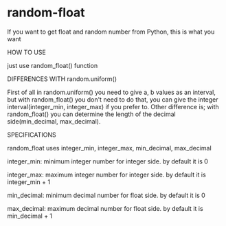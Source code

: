 # random-float
If you want to get float and random number from Python, this is what you want


HOW TO USE

just use random_float() function


DIFFERENCES WITH random.uniform()

First of all in random.uniform() you need to give a, b values as an interval, but with random_float() you don't need to do that, you can give the integer interval(integer_min, integer_max) if you prefer to. Other difference is; with random_float() you can determine the length of the decimal side(min_decimal, max_decimal). 

SPECIFICATIONS

random_float uses integer_min, integer_max, min_decimal, max_decimal

integer_min: minimum integer number for integer side. by default it is 0

integer_max: maximum integer number for integer side. by default it is integer_min + 1

min_decimal: minimum decimal number for float side. by default it is 0

max_decimal: maximum decimal number for float side. by default it is min_decimal + 1 

